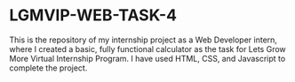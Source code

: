 # LGMVIP-WEB-TASK-4

This is the repository of my internship project as a Web Developer intern, where I created a basic, fully functional calculator as the task for Lets Grow More Virtual Internship Program. I have used HTML, CSS, and Javascript to complete the project.
